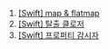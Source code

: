 1. [[Swift] map & flatmap](https://velog.io/@chagmn/Swift-map-flatmap)
2. [[Swift] 탈출 클로저](https://velog.io/@chagmn/Swift-탈출-클로저)
3. [[Swift] 프로퍼티 감시자](https://velog.io/@chagmn/Swift-프로퍼티-감시자)
